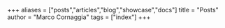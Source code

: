 +++
aliases = ["posts","articles","blog","showcase","docs"]
title = "Posts"
author = "Marco Cornaggia"
tags = ["index"]
+++